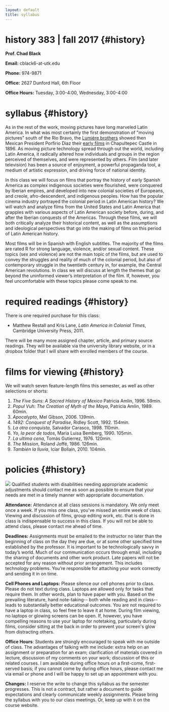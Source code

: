 ```yaml
---
layout: default
title: syllabus
---
```


# history 383 | fall 2017 {#history}

**Prof. Chad Black**

**Email:** cblack6-at-utk.edu

**Phone:** 974-9871

**Office:** 2627 Dunford Hall, 6th Floor

**Office Hours:** Tuesday, 3:00-4:00, Wednesday, 3:00-4:00

# syllabus {#history}


As in the rest of the work, moving pictures have long marveled Latin America.
In what was most certainly the first demonstration of  "moving pictures" south
of the Rio Bravo, the [Lumiére
brothers](http://www.earlycinema.com/pioneers/lumiere_bio.html) showed then
Mexican President Porfirio Diaz their [early films](https://www.youtube.com/watch?v=4nj0vEO4Q6s)
in Chapultepec Castle in 1896. As moving picture technology spread through out the world, including
Latin America, it radically altered how individuals and groups in the region
perceived of themselves, and were represented by others. Film (and later
television) has been a source of enjoyment, a powerful propaganda tool, a
medium of artistic expression, and driving force of national identity. 

In this class we will focus on films that portray the history of early Spanish 
America as complex indigenous societies were flourished, were conquered by
Iberian empires, and developed into new colonial societies of Europeans, and
creole, afro-descendent, and indigenous peoples. How has the popular cinema
industry portrayed the colonial period in Latin American history? We will watch
and analyze films from the United States and Latin America that grapples with
various aspects of Latin American society before, during, and after the Iberian
conquests of the Americas. Through these films, we will both critically analyze
their historical content, as well as the assumptions and ideological
perspectives that go into the making of films on this period of Latin American
history.

Most films will be in Spanish with English subtitles. The majority of the films are rated R for strong language, violence, and/or sexual content. These topics (sex and violence) are not the main topic of the films, but are used to convey the struggles and reality of much of the colonial period, but also of contemporary struggle in the twentieth century in, for example, the Central American revolutions. In class we will discuss at length the themes that go beyond the uninformed viewer’s interpretation of the film. If, however, you feel uncomfortable with these topics please come speak to me.


# required readings {#history}



There is one required purchase for this class:

*  Matthew Restall and Kris Lane, *Latin America in Colonial Times*, Cambridge
University Press, 2011.

There will be many more assigned chapter, article, and primary source readings.
They will be available via the university library website, or in a dropbox
folder that I will share with enrolled members of the course. 

# films for viewing {#history}

We will watch seven feature-length films this semester, as well as other selections or shorts:

1. *The Five Suns: A Sacred History of Mexico* Patricia Amlin, 1996. 59min.
2. *Popul Vuh: The Creation of Myth of the Maya*, Patricia Amlin, 1989. 60min.
3. *Apocalypto*, Mel Gibson, 2006. 139min.
4. *1492: Conquest of Paradise*, Ridley Scott, 1992. 154min.
5. *La otra conquista*, Salvador Carasco, 1998. 110min.
6. *Yo, la peor de todos*, Maria Luisa Bemberg, 1990. 105min.
7. *La ultima cena*, Tomás Gutierrez, 1976. 120min.
8. *The Mission*, Roland Joffé, 1986. 126min.
9. *También la lluvia*, Icíar Bollaín, 2010. 104min.


# policies {#history}


![](http://chadblack.net/511S2012/media/images/disability.png) Qualified
students with disabilities needing appropriate academic adjustments should
contact me as soon as possible to ensure that your needs are met in a timely
manner with appropriate documentation.

**Attendance:** Attendance at all class sessions is mandatory. We only meet
once a week. If you miss one class, you've missed an entire week of class.
Viewing and discussion of films, group editing work, etc. that is done in class
is indispensable to success in this class. If you will not be able to attend
class, please contact me ahead of time.

**Deadlines:** Assignments must be emailed to the instructor no later than the
beginning of class on the day they are due, or at some other specified time
established by the professor. It is important to be technologically savvy in
today’s world. Much of our communication occurs through email, including the
sharing of documents and other work product. Late papers will not be accepted
for any reason without prior arrangement. This includes technology problems.
You’re responsible for attaching your work correctly and sending it in on time.

**Cell Phones and Laptops:** Please silence our cell phones prior to class.
Please do not text during class. Laptops are allowed only for tasks that require
them. In other words, plan to have paper with you. Based on the prevailing
literature, hand note-taking-- both while reading and in class-- leads to
substantially better educational outcomes. You are not required to have a laptop
in class, so feel free to leave it at home. During film viewing, no laptops or
glowing screens can be open. If, however, you have compelling reasons to use
your laptop for notetaking, particularly during films, consider sitting at the
back in order to prevent your screen's glow from distracting others. 

**Office Hours**: Students are strongly encouraged to speak with me outside of
class. The advantages of talking with me include: extra help on an assignment
or preparation for an exam; clarification of materials covered in lecture,
discussion of my comments on your work; discussion of this or related courses.
I am available during office hours on a first-come, first-served basis; if you
cannot come by during office hours, please contact me via email or phone and I
will be happy to set up an appointment with you.

**Changes:** I reserve the write to change this syllabus as the semester
progresses. This is not a contract, but rather a document to guide expectations
and clearly communicate weekly assignments. Please bring the syllabus with you
to our class meetings. Or, keep up with it on the course website.



